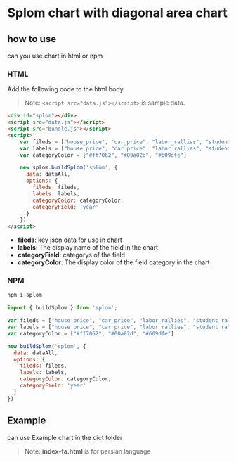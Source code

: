 # Splom chart with diagonal area chart
## how to use
can you use chart in html or npm
### HTML
Add the following code to the html body
> Note: `<script src="data.js"></script>` is sample data.

```html
<div id="splom"></div>
<script src="data.js"></script>
<script src="bundle.js"></script>
<script>
    var fileds = ["house_price", "car_price", "labor_rallies", "student_rallies", "trade_rallies", "total_rallies"]
    var labels = ["house price", "car price", "labor rallies", "student rallies", "trade rallies", "total rallies"]
    var categoryColor = ["#ff7062", "#00a82d", "#609dfe"]

    new splom.buildSplom('splom', {
      data: dataAll,
      options: {
        fileds: fileds,
        labels: labels,
        categoryColor: categoryColor,
        categoryField: 'year'
      }
    })
</script>
```
- **fileds**: key json data for use in chart
- **labels**: The display name of the field in the chart
- **categoryField**: categorys of the field
- **categoryColor**: The display color of the field category in the chart
### NPM
```sh
npm i splom
```
``` javascript
import { buildSplom } from 'splom';

var fileds = ["house_price", "car_price", "labor_rallies", "student_rallies", "trade_rallies", "total_rallies"]
var labels = ["house price", "car price", "labor rallies", "student rallies", "trade rallies", "total rallies"]
var categoryColor = ["#ff7062", "#00a82d", "#609dfe"]

new buildSplom('splom', {
  data: dataAll,
  options: {
    fileds: fileds,
    labels: labels,
    categoryColor: categoryColor,
    categoryField: 'year'
  }
})
```

## Example
can use Example chart in the dict folder
> Note: **index-fa.html** is for persian language

